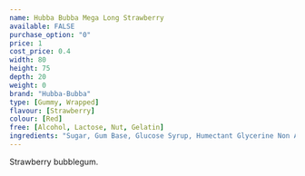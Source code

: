 ```yaml
---
name: Hubba Bubba Mega Long Strawberry
available: FALSE
purchase_option: "0"
price: 1
cost_price: 0.4
width: 80
height: 75
depth: 20
weight: 0
brand: "Hubba-Bubba"
type: [Gummy, Wrapped]
flavour: [Strawberry]
colour: [Red]
free: [Alcohol, Lactose, Nut, Gelatin]
ingredients: "Sugar, Gum Base, Glucose Syrup, Humectant Glycerine Non Animal, Modified Starch, Flavourings, Malic Acid, Emulsifier: Soybean Lecithin; Citric Acid"
---
```

Strawberry bubblegum.
